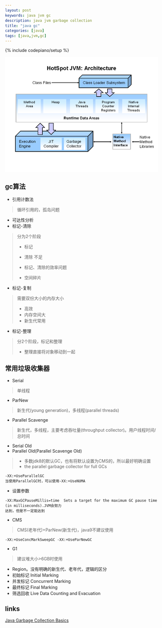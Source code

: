 ```yaml
---
layout: post
keywords: java jvm gc
description: java jvm garbage collection 
title: "java gc"
categories: [java]
tags: [java,jvm,gc]
---
```

{% include codepiano/setup %}

<img src="/image/java_jvm.png" />

## gc算法

* 引用计数法

> 循环引用的，孤岛问题

* 可达性分析
* 标记-清除

> 分为2个阶段
>
> * 标记
> * 清除
> 不足
>
> * 标记、清除的效率问题
> * 空间碎片

* 标记-复制

> 需要双份大小的内存大小
>
> * 高效
> * 内存空间大
> * 新生代常用

* 标记-整理
>
> 分2个阶段，标记和整理
>
> * 整理直接将对象移动到一起

## 常用垃圾收集器

* Serial

> 单线程

* ParNew

> 新生代(young generation)，多线程(parallel threads)

* Parallel Scavenge

> 新生代，多线程，主要考虑吞吐量(throughput collector)。用户线程时间/总时间

* Serial Old
* Parallel Old(Parallel Scavenge Old)

> * 多数jdk8的默认GC，也有将默认设置为CMS的，所以最好明确设置
> * the parallel garbage collector for full GCs

```shell
-XX:+UseParallelGC
当使用ParallelGC时，可以使用-XX:+UseNUMA
```

* 设置参数

```shell
-XX:MaxGCPauseMillis=time  Sets a target for the maximum GC pause time (in milliseconds).JVM会努力
达到，但是不一定能达到
```

* CMS

> CMS(老年代)+ParNew(新生代)，java9不建议使用

```shell
-XX:+UseConcMarkSweepGC -XX:+UseParNewGC
```

* G1

> 建议堆大小>6GB时使用

* Region。没有明确的新生代、老年代，逻辑的区分
* 初始标记 Initial Marking
* 并发标记 Concurrent Marking
* 最终标记 Final Marking
* 筛选回收 Live Data Counting and Evacuation

## links

[Java Garbage Collection Basics](https://www.oracle.com/webfolder/technetwork/tutorials/obe/java/gc01/index.html)
